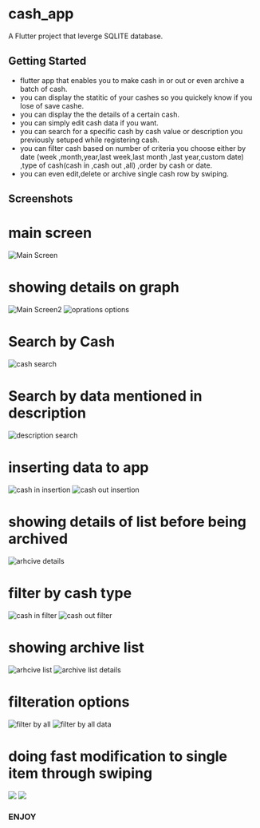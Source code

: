 # cash_app

A Flutter project that leverge SQLITE database.

## Getting Started
* flutter app that enables you to make cash in or out or even archive a batch of cash.
* you can display the statitic of your cashes so you quickely know if you lose of save cashe.
* you can display the the details of a certain cash.
* you can simply edit cash data if you want.
* you can search for a specific cash by cash value or description you previously setuped while registering cash.
* you can filter cash based on number of criteria you choose either by date (week ,month,year,last week,last month ,last year,custom date)
,type of cash(cash in ,cash out ,all) ,order by cash or date.
* you can even edit,delete or archive single cash row by swiping.

 ## Screenshots
# main screen
![Main Screen ](https://github.com/AbdelrhmanSror/cash_app/blob/master/Main%20screen.jpg)
# showing details on graph
![Main Screen2](https://github.com/AbdelrhmanSror/cash_app/blob/master/graph%20detail.jpg)
![oprations options](https://github.com/AbdelrhmanSror/cash_app/blob/master/Operation%20options.jpg)

# Search by Cash
![cash search](https://github.com/AbdelrhmanSror/cash_app/blob/master/Search%20by%20cash.jpg)
# Search by data mentioned in description
![description search](https://github.com/AbdelrhmanSror/cash_app/blob/master/Search%20by%20description%20.jpg)

# inserting data to app
![cash in insertion](https://github.com/AbdelrhmanSror/cash_app/blob/master/Cash%20in.jpg)
![cash out insertion](https://github.com/AbdelrhmanSror/cash_app/blob/master/CashOut.jpg)

# showing details of list before being archived
![arhcive details](https://github.com/AbdelrhmanSror/cash_app/blob/master/ShowinglistToArchive.jpg)

# filter by cash type
![cash in filter](https://github.com/AbdelrhmanSror/cash_app/blob/master/Cash%20in%20filter.jpg)
![cash out filter](https://github.com/AbdelrhmanSror/cash_app/blob/master/Cash%20out%20Filter.jpg)

# showing archive list 
![arhcive list](https://github.com/AbdelrhmanSror/cash_app/blob/master/Archive%20list.jpg)
![archive list details](https://github.com/AbdelrhmanSror/cash_app/blob/master/Archive%20list%20details%20.jpg)

# filteration options
![filter by all](https://github.com/AbdelrhmanSror/cash_app/blob/master/FilterbyAll.jpg)
![filter by all data](https://github.com/AbdelrhmanSror/cash_app/blob/master/FilterByAll2.jpg)

[](https://github.com/AbdelrhmanSror/cash_app/blob/master/FilterByWeek.jpg)
[](https://github.com/AbdelrhmanSror/cash_app/blob/master/FilterByWeek2.jpg)

[](https://github.com/AbdelrhmanSror/cash_app/blob/master/FilterByThisYear.jpg)
[](https://github.com/AbdelrhmanSror/cash_app/blob/master/FilterByThisYear2.jpg)

[](https://github.com/AbdelrhmanSror/cash_app/blob/master/FilterByLastMonth.jpg)
[](https://github.com/AbdelrhmanSror/cash_app/blob/master/FilterByLastMonth2.jpg)

[](https://github.com/AbdelrhmanSror/cash_app/blob/master/FilterByLast30days.jpg)
[](https://github.com/AbdelrhmanSror/cash_app/blob/master/FilterByLast30Days2.jpg)

[](https://github.com/AbdelrhmanSror/cash_app/blob/master/FilterByCustom.jpg)
[](https://github.com/AbdelrhmanSror/cash_app/blob/master/FilterByCustom2.jpg)
[](https://github.com/AbdelrhmanSror/cash_app/blob/master/FilterByCustom3.jpg)

[](https://github.com/AbdelrhmanSror/cash_app/blob/master/FilterByOlder.jpg)
[](https://github.com/AbdelrhmanSror/cash_app/blob/master/FilterByOlder2.jpg)

[](https://github.com/AbdelrhmanSror/cash_app/blob/master/FilterByLatest.jpg)
[](https://github.com/AbdelrhmanSror/cash_app/blob/master/FilterByLatest2.jpg)

[](https://github.com/AbdelrhmanSror/cash_app/blob/master/FilterByCashHighToLow.jpg)
[](https://github.com/AbdelrhmanSror/cash_app/blob/master/FilterByCashHighToLow2.jpg)

[](https://github.com/AbdelrhmanSror/cash_app/blob/master/FilterByCashLowToHigh.jpg)
[](https://github.com/AbdelrhmanSror/cash_app/blob/master/FilterByCashLowToHigh2.jpg)

# doing fast modification to single item through swiping 
![](https://github.com/AbdelrhmanSror/cash_app/blob/master/SwipeOptions.jpg)
![](https://github.com/AbdelrhmanSror/cash_app/blob/master/SwipeOptions2.jpg)






### ENJOY
